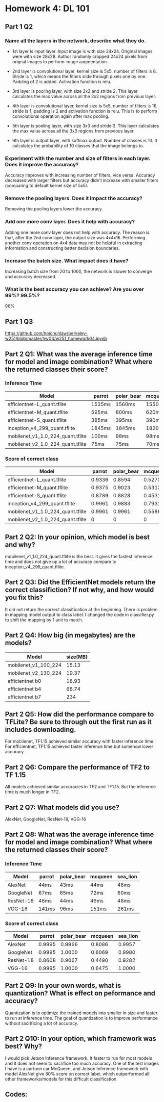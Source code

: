 # Homework 4: DL 101

## Part 1 Q2

### Name all the layers in the network, describe what they do.

- 1st layer is input layer.  Input image is with size 24x24. Original images were with size 28x28. Author randomly cropped 24x24 pixels from orignal images to perform image augmentation.

- 2nd layer is convolutional layer, kernel size is 5x5, number of filters is 8. Stride is 1, which means the filters slide through pixels one by one. Padding of 2 is added. Activation function is relu.  

- 3rd layer is pooling layer, with size 2x2 and stride 2. This layer calculates the max value across all the 2x2 regions from previous layer.  

- 4th layer is convolutional layer, kernel size is 5x5, number of filters is 16, stride is 1, padding is 2 and activation function is relu. This is to perform convolutional operation again after max pooling.

- 5th layer is pooling layer, with size 3x3 and stride 3. This layer calculates the max value across all the 3x3 regions from previous layer.  

- 6th layer is output layer, with softmax output. Number of classes is 10. It calculates the probability of 10 classes that the image belongs to.  

### Experiment with the number and size of filters in each layer. Does it improve the accuracy?  

Accuracy improves with increasing number of filters, vice versa. Accuracy decreased with larger filters but accuracy didn't increase with smaller filters (comparing to default kernel size of 5x5).    

### Remove the pooling layers. Does it impact the accuracy?  

Removing the pooling layers lower the accuracy.  

### Add one more conv layer. Does it help with accuracy?

Adding one more conv layer does not help with accuracy. The reason is that, after the 2nd conv layer, the output size was 4x4x16. Performing another conv operation on 4x4 data may not be helpful in extracting information and constructing better decision boundaries.

### Increase the batch size. What impact does it have?

Increasing batch size from 20 to 1000, the network is slower to converge and accuracy decreased.

### What is the best accuracy you can achieve? Are you over 99%? 99.5%?

96%

## Part 1 Q3 

https://github.com/hoichunlaw/berkeley-w251/blob/master/hw04/w251_homework04.ipynb

## Part 2 Q1: What was the average inference time for model and image combination? What where the returned classes their score?  

### Inference Time
Model | parrot | polar_bear | mcqueen | sea_lion |  
--- | --- | --- | --- | ---  
efficientnet-L_quant.tflite | 1535ms | 1560ms | 1550ms | 1545ms |
efficientnet-M_quant.tflite | 595ms | 600ms | 620ms | 610ms |
efficientnet-S_quant.tflite | 385ms | 395ms | 390ms | 390ms |
inception_v4_299_quant.tflite | 1845ms | 1845ms | 1820ms | 1810ms |
mobilenet_v1_1.0_224_quant.tflite | 100ms | 98ms | 98ms | 98ms |
mobilenet_v2_1.0_224_quant.tflite | 75ms | 75ms | 70ms | 70ms |

### Score of correct class
Model | parrot | polar_bear | mcqueen | sea_lion |  
--- | --- | --- | --- | ---  
efficientnet-L_quant.tflite | 0.9336 | 0.8594 | 0.5273 | 0.8555 |
efficientnet-M_quant.tflite | 0.9375 | 0.9023 | 0.5313 | 0.9297 |
efficientnet-S_quant.tflite | 0.8789 | 0.8828 | 0.4531 | 0.9571 |
inception_v4_299_quant.tflite | 0.9961 | 0.9883 | 0.7931 | 0.9961 |
mobilenet_v1_1.0_224_quant.tflite | 0.9961 | 0.9961 | 0.5586 | 0.9961 |
mobilenet_v2_1.0_224_quant.tflite | 0 | 0 | 0 | 0 |

## Part 2 Q2: In your opinion, which model is best and why?

mobilenet_v1_1.0_224_quant.tflite is the best. It gives the fastest inference time and does not give up a lot of accuracy compare to inception_v4_299_quant.tflite.

## Part 2 Q3: Did the EfficientNet models return the correct classifiction? If not why, and how would you fix this?

It did not return the correct classification at the beginning. There is problem in mapping model output to class label. I changed the code in classifier.py to shift the mapping by 1 unit to match.

## Part 2 Q4: How big (in megabytes) are the models?

Model | size(MB) |
--- | ---
mobilenet_v1_100_224 | 15.13 |
mobilenet_v2_130_224 | 19.37 |
efficientnet b0 | 18.93 |
efficientnet b4 | 68.74 |
efficientnet b7 | 234 |

## Part 2 Q5: How did the performance compare to TFLite? Be sure to through out the first run as it includes downloading.

For mobilenet, TF1.15 achieved similar accuracy with faster inference time. For efficientnet, TF1.15 achieved faster inference time but somehow lower accuracy.

## Part 2 Q6: Compare the performance of TF2 to TF 1.15

All models achieved similar accuracies in TF2 and TF1.15. But the inference time is much longer in TF2.

## Part 2 Q7: What models did you use?

AlexNet, GoogleNet, ResNet-18, VGG-16

## Part 2 Q8: What was the average inference time for model and image combination? What where the returned classes their score?

### Inference Time
Model | parrot | polar_bear | mcqueen | sea_lion |  
--- | --- | --- | --- | ---  
AlexNet | 44ms | 43ms | 44ms | 48ms |
GoogleNet | 67ms | 65ms | 72ms | 60ms |
ResNet-18 | 48ms | 44ms | 46ms | 48ms |
VGG-16 | 141ms | 96ms | 151ms | 261ms |

### Score of correct class
Model | parrot | polar_bear | mcqueen | sea_lion |  
--- | --- | --- | --- | ---  
AlexNet | 0.9995 | 0.9966 | 0.8086 | 0.9957 |
GoogleNet | 0.9995 | 1.0000 | 0.6069 | 0.9980 |
ResNet-18 | 0.8608 | 0.9067 | 0.4490 | 0.9282 |
VGG-16 | 0.9995 | 1.0000 | 0.6475 | 1.0000 |

## Part 2 Q9: In your own words, what is quantization? What is effect on peformance and accuracy?

Quantization is to optimize the trained models into smaller in size and faster to run at inference time. The goal of quantization is to improve performance without sacrificing a lot of accuracy.

## Part 2 Q10: In your option, which framework was best? Why?

I would pick Jetson Inference framework. It faster to run for most models and it does not seem to sacrifice too much accuracy. One of the test images I have is a cartoon car McQueen, and Jetson Inference framework with model AlexNet give 80% score on correct label, which outperformed all other frameworks/models for this difficult classification.

## Codes:
